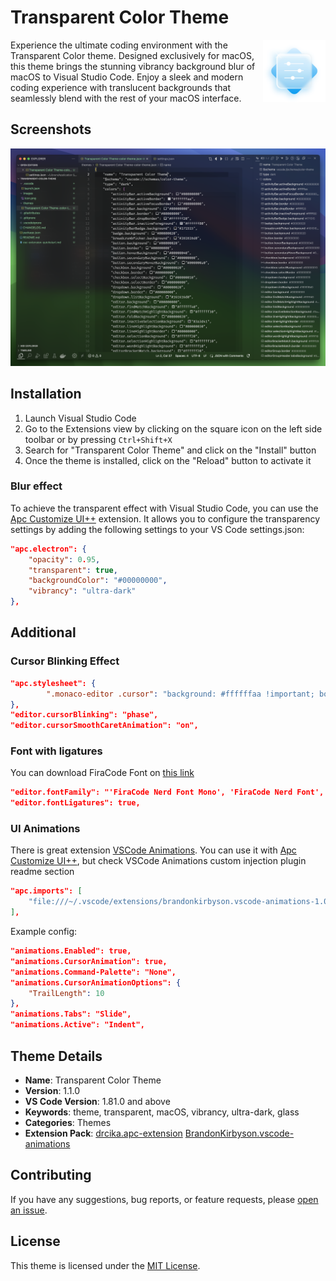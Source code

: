 # Transparent Color Theme

<img src="images/icon.png" style="height:100px;float:right"></img>

Experience the ultimate coding environment with the Transparent Color theme.
Designed exclusively for macOS, this theme brings the stunning vibrancy
background blur of macOS to Visual Studio Code. Enjoy a sleek and modern coding
experience with translucent backgrounds that seamlessly blend with the rest of
your macOS interface.

## Screenshots

![Screenshot](images/screenshot.png)

## Installation

1. Launch Visual Studio Code
2. Go to the Extensions view by clicking on the square icon on the left side
   toolbar or by pressing `Ctrl+Shift+X`
3. Search for "Transparent Color Theme" and click on the "Install" button
4. Once the theme is installed, click on the "Reload" button to activate it

### Blur effect

To achieve the transparent effect with Visual Studio Code, you can use the
[Apc Customize UI++](https://marketplace.visualstudio.com/items?itemName=drcika.apc-extension)
extension. It allows you to configure the transparency settings by adding the
following settings to your VS Code settings.json:

```json
"apc.electron": {
    "opacity": 0.95,
    "transparent": true,
    "backgroundColor": "#00000000",
    "vibrancy": "ultra-dark"
},
```

## Additional

### Cursor Blinking Effect

```json
"apc.stylesheet": {
        ".monaco-editor .cursor": "background: #ffffffaa !important; box-shadow: 0 0 70px 5px #ffffff, #ffffff 0px 0px 34px 1px; color: #161616 !important",
},
"editor.cursorBlinking": "phase",
"editor.cursorSmoothCaretAnimation": "on",
```

### Font with ligatures
You can download FiraCode Font on [this link](https://github.com/ryanoasis/nerd-fonts/tree/master/patched-fonts/FiraCode)
```json
"editor.fontFamily": "'FiraCode Nerd Font Mono', 'FiraCode Nerd Font', FiraCode, Menlo, Monaco, 'Courier New', monospace",
"editor.fontLigatures": true,
```

### UI Animations
There is great extension [VSCode Animations](https://marketplace.visualstudio.com/items?itemName=BrandonKirbyson.vscode-animations). You can use it with [Apc Customize UI++](https://marketplace.visualstudio.com/items?itemName=drcika.apc-extension), but check VSCode Animations custom injection plugin readme section
```json
"apc.imports": [
    "file:///~/.vscode/extensions/brandonkirbyson.vscode-animations-1.0.14/dist/updateHandler.js"
],
```
Example config:
```json
"animations.Enabled": true,
"animations.CursorAnimation": true,
"animations.Command-Palette": "None",
"animations.CursorAnimationOptions": {
    "TrailLength": 10
},
"animations.Tabs": "Slide",
"animations.Active": "Indent",
```

## Theme Details

- **Name**: Transparent Color Theme
- **Version**: 1.1.0
- **VS Code Version**: 1.81.0 and above
- **Keywords**: theme, transparent, macOS, vibrancy, ultra-dark, glass
- **Categories**: Themes
- **Extension Pack**:
  [drcika.apc-extension](https://marketplace.visualstudio.com/items?itemName=drcika.apc-extension)
  [BrandonKirbyson.vscode-animations](https://marketplace.visualstudio.com/items?itemName=BrandonKirbyson.vscode-animations)

## Contributing

If you have any suggestions, bug reports, or feature requests, please
[open an issue](https://github.com/AlexOwl/vscode-transparent-color-theme/issues).

## License

This theme is licensed under the [MIT License](LICENSE).
